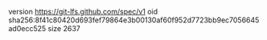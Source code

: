 version https://git-lfs.github.com/spec/v1
oid sha256:8f41c80420d693fef79864e3b00130af60f952d7723bb9ec7056645ad0ecc525
size 2637
